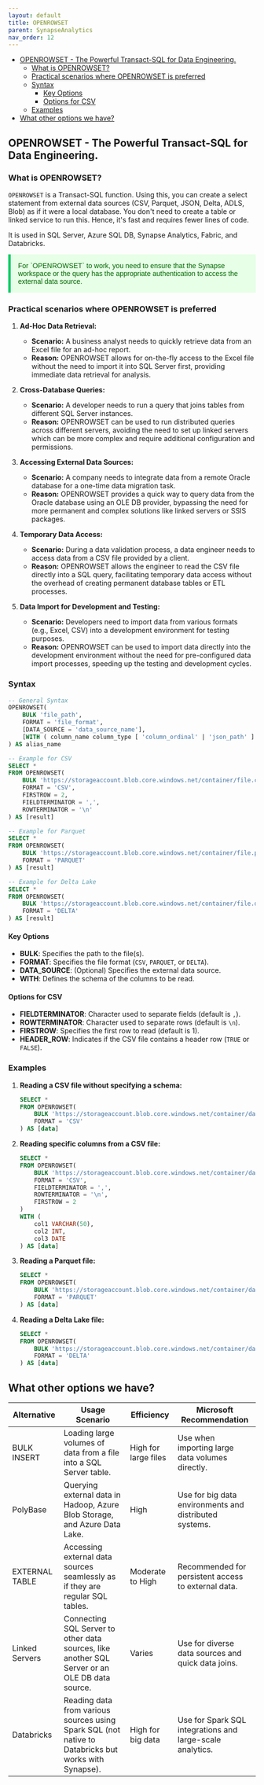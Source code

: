 ```yaml
---
layout: default
title: OPENROWSET
parent: SynapseAnalytics
nav_order: 12
---
```


- [OPENROWSET - The Powerful Transact-SQL for Data Engineering.](#openrowset---the-powerful-transact-sql-for-data-engineering)
  - [What is OPENROWSET?](#what-is-openrowset)
  - [Practical scenarios where OPENROWSET is preferred](#practical-scenarios-where-openrowset-is-preferred)
  - [Syntax](#syntax)
    - [Key Options](#key-options)
    - [Options for CSV](#options-for-csv)
  - [Examples](#examples)
- [What other options we have?](#what-other-options-we-have)

## OPENROWSET - The Powerful Transact-SQL for Data Engineering.

### What is OPENROWSET?

`OPENROWSET` is a Transact-SQL function. Using this, you can create a select statement from external data sources (CSV, Parquet, JSON, Delta, ADLS, Blob) as if it were a local database. You don't need to create a table or linked service to run this. Hence, it's fast and requires fewer lines of code.

It is used in SQL Server, Azure SQL DB, Synapse Analytics, Fabric, and Databricks.

<p style="color: #006600; font-family: 'Trebuchet MS', Helvetica, sans-serif; background-color: #e6ffe6; padding: 15px; border-left: 5px solid #00cc66;">
For `OPENROWSET` to work, you need to ensure that the Synapse workspace or the query has the appropriate authentication to access the external data source.
</p>

### Practical scenarios where OPENROWSET is preferred

1. **Ad-Hoc Data Retrieval:**
   - **Scenario:** A business analyst needs to quickly retrieve data from an Excel file for an ad-hoc report.
   - **Reason:** OPENROWSET allows for on-the-fly access to the Excel file without the need to import it into SQL Server first, providing immediate data retrieval for analysis.

2. **Cross-Database Queries:**
   - **Scenario:** A developer needs to run a query that joins tables from different SQL Server instances.
   - **Reason:** OPENROWSET can be used to run distributed queries across different servers, avoiding the need to set up linked servers which can be more complex and require additional configuration and permissions.

3. **Accessing External Data Sources:**
   - **Scenario:** A company needs to integrate data from a remote Oracle database for a one-time data migration task.
   - **Reason:** OPENROWSET provides a quick way to query data from the Oracle database using an OLE DB provider, bypassing the need for more permanent and complex solutions like linked servers or SSIS packages.

4. **Temporary Data Access:**
   - **Scenario:** During a data validation process, a data engineer needs to access data from a CSV file provided by a client.
   - **Reason:** OPENROWSET allows the engineer to read the CSV file directly into a SQL query, facilitating temporary data access without the overhead of creating permanent database tables or ETL processes.

5. **Data Import for Development and Testing:**
   - **Scenario:** Developers need to import data from various formats (e.g., Excel, CSV) into a development environment for testing purposes.
   - **Reason:** OPENROWSET can be used to import data directly into the development environment without the need for pre-configured data import processes, speeding up the testing and development cycles.


### Syntax
```sql
-- General Syntax
OPENROWSET(
    BULK 'file_path',
    FORMAT = 'file_format',
    [DATA_SOURCE = 'data_source_name'],
    [WITH ( column_name column_type [ 'column_ordinal' | 'json_path' ] )]
) AS alias_name

-- Example for CSV
SELECT * 
FROM OPENROWSET(
    BULK 'https://storageaccount.blob.core.windows.net/container/file.csv',
    FORMAT = 'CSV',
    FIRSTROW = 2,
    FIELDTERMINATOR = ',',
    ROWTERMINATOR = '\n'
) AS [result]

-- Example for Parquet
SELECT * 
FROM OPENROWSET(
    BULK 'https://storageaccount.blob.core.windows.net/container/file.parquet',
    FORMAT = 'PARQUET'
) AS [result]

-- Example for Delta Lake
SELECT * 
FROM OPENROWSET(
    BULK 'https://storageaccount.blob.core.windows.net/container/file.delta',
    FORMAT = 'DELTA'
) AS [result]
```

#### Key Options
- **BULK**: Specifies the path to the file(s).
- **FORMAT**: Specifies the file format (`CSV`, `PARQUET`, or `DELTA`).
- **DATA_SOURCE**: (Optional) Specifies the external data source.
- **WITH**: Defines the schema of the columns to be read.

#### Options for CSV
- **FIELDTERMINATOR**: Character used to separate fields (default is `,`).
- **ROWTERMINATOR**: Character used to separate rows (default is `\n`).
- **FIRSTROW**: Specifies the first row to read (default is 1).
- **HEADER_ROW**: Indicates if the CSV file contains a header row (`TRUE` or `FALSE`).

### Examples

1. **Reading a CSV file without specifying a schema:**
    ```sql
    SELECT * 
    FROM OPENROWSET(
        BULK 'https://storageaccount.blob.core.windows.net/container/data.csv',
        FORMAT = 'CSV'
    ) AS [data]
    ```

2. **Reading specific columns from a CSV file:**
    ```sql
    SELECT * 
    FROM OPENROWSET(
        BULK 'https://storageaccount.blob.core.windows.net/container/data.csv',
        FORMAT = 'CSV',
        FIELDTERMINATOR = ',',
        ROWTERMINATOR = '\n',
        FIRSTROW = 2
    )
    WITH (
        col1 VARCHAR(50),
        col2 INT,
        col3 DATE
    ) AS [data]
    ```

3. **Reading a Parquet file:**
    ```sql
    SELECT * 
    FROM OPENROWSET(
        BULK 'https://storageaccount.blob.core.windows.net/container/data.parquet',
        FORMAT = 'PARQUET'
    ) AS [data]
    ```

4. **Reading a Delta Lake file:**
    ```sql
    SELECT * 
    FROM OPENROWSET(
        BULK 'https://storageaccount.blob.core.windows.net/container/data.delta',
        FORMAT = 'DELTA'
    ) AS [data]
    ```
## What other options we have?

| Alternative      | Usage Scenario                                                                                             | Efficiency           | Microsoft Recommendation                             |
|------------------|------------------------------------------------------------------------------------------------------------|----------------------|------------------------------------------------------|
| BULK INSERT      | Loading large volumes of data from a file into a SQL Server table.                                         | High for large files | Use when importing large data volumes directly.      |
| PolyBase         | Querying external data in Hadoop, Azure Blob Storage, and Azure Data Lake.                                 | High                 | Use for big data environments and distributed systems.|
| EXTERNAL TABLE   | Accessing external data sources seamlessly as if they are regular SQL tables.                              | Moderate to High     | Recommended for persistent access to external data.  |
| Linked Servers   | Connecting SQL Server to other data sources, like another SQL Server or an OLE DB data source.             | Varies               | Use for diverse data sources and quick data joins.   |
| Databricks       | Reading data from various sources using Spark SQL (not native to Databricks but works with Synapse).       | High for big data    | Use for Spark SQL integrations and large-scale analytics. |
